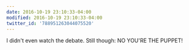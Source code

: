 ```yaml
---
date: 2016-10-19 23:10:33-04:00
modified: 2016-10-19 23:10:33-04:00
twitter_id: '788951263044075520'
---
```


  I didn't even watch the debate. Still though:  NO YOU'RE THE PUPPET!